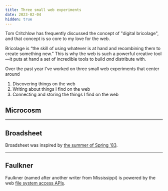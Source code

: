 ```yaml
---
title: Three small web experiments
date: 2023-02-04
hidden: true
---
```


Tom Critchlow has frequently discussed the concept of "digital bricolage", and that concept is so core to my love for the web.

Bricolage is “the skill of using whatever is at hand and recombining them to create something new.” This is why the web is such a powerful creative tool—it puts at hand a set of incredible tools to build _and_ distribute with.

Over the past year I've worked on three small web experiments that center around 

1. Discovering things on the web
2. Writing about things I find on the web 
3. Connecting and storing the things I find on the web

## Microcosm

<hr class='break' />

## Broadsheet 

Broadsheet was inspired by [the summer of Spring '83](https://www.robinsloan.com/lab/specifying-spring-83/#summer).

<hr class='break' />

## Faulkner

Faulkner (named after another writer from Mississippi) is powered by the web [file system access APIs](https://developer.mozilla.org/en-US/docs/Web/API/File_System_Access_API).